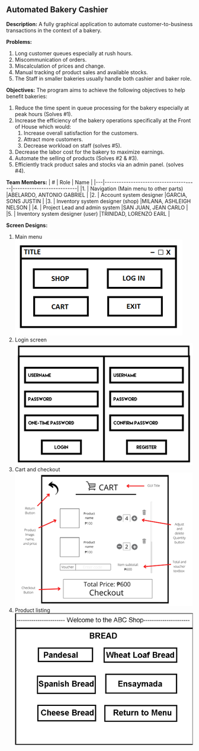 ## Automated Bakery Cashier ##
__Description:__
A fully graphical application to automate customer-to-business transactions in the context of a bakery.

__Problems:__
1. Long customer queues especially at rush hours.
2. Miscommunication of orders.
3. Miscalculation of prices and change.
4. Manual tracking of product sales and available stocks.
5. The Staff in smaller bakeries usually handle both cashier and baker role.

__Objectives:__
The program aims to achieve the following objectives to help benefit bakeries:
1. Reduce the time spent in queue processing for the bakery especially at peak hours (Solves #1). 
2. Increase the efficiency of the bakery operations specifically at the Front of House which would:
    1. Increase overall satisfaction for the customers.
    2. Attract more customers.
    3. Decrease workload on staff (solves #5).
3. Decrease the labor cost for the bakery to maximize earnings.
4. Automate the selling of products (Solves #2 & #3).
5. Efficiently track product sales and stocks via an admin panel. (solves #4).

__Team Members:__
| # |   Role                                | Name                      |
|---|---------------------------------------|---------------------------|
|1. | Navigation (Main menu to other parts) |ABELARDO, ANTONIO GABRIEL  | 
|2. | Account system designer               |GARCIA, SONS JUSTIN        |
|3. | Inventory system designer (shop)      |MILANA, ASHLEIGH NELSON    |
|4. | Project Lead and admin system         |SAN JUAN, JEAN CARLO       |
|5. | Inventory system designer (user)      |TRINIDAD, LORENZO EARL     |

__Screen Designs:__
1. Main menu
![main menu](./menu.png "Main menu")
2. Login screen
![login screen](./login.png "login screen")
3. Cart and checkout
![Cart and checkout](./Cart.jpg "Cart and checkout")
4. Product listing
![Product listing](./product-listing.png "Product listing")